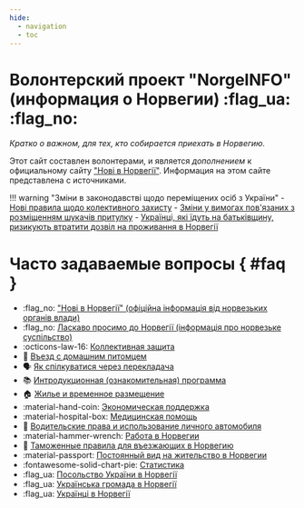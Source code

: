 ```yaml
---
hide:
  - navigation
  - toc
---
```


# **Волонтерский проект "NorgeINFO" (информация о Норвегии)** :flag_ua: :flag_no: 
*Кратко о важном, для тех, кто собирается приехать в Норвегию.*

Этот сайт составлен волонтерами, и является *дополнением* к официальному сайту ["Нові в Норвегії"](https://www.nyinorge.no/uk/). Информация на этом сайте представлена с источниками.

!!! warning "Зміни в законодавстві щодо переміщених осіб з України"
    - [Нові правила щодо колективного захисту](https://www.udi.no/uk/information-ukraine-and-russia/situation-in-ukraine/)
    - [Зміни у вимогах пов'язаних з розміщенням шукачів притулку](https://www.regjeringen.no/en/aktuelt/changes-in-requirements-for-accommodation-offered-to-asylum-seekers/id3018090/?expand=factbox3018768)
    - [Українці, які їдуть на батьківщину, ризикують втратити дозвіл на проживання в Норвегії](https://www.regjeringen.no/en/aktuelt/ukrainians-who-travel-to-their-country-of-origin-risk-losing-their-residence-permit-in-norway/id3018250/?expand=factbox3018765)


# Часто задаваемые вопросы { #faq }

<div class="grid cards" markdown>

- :flag_no: ["Нові в Норвегії" (офіційна інформація від норвезьких органів влади)](https://www.nyinorge.no/uk/)
- :flag_no: [Ласкаво просимо до Норвегії (інформація про норвезьке суспільство)](https://www.imdi.no/globalassets/illustrasjoner/ukraina/information-about-norwegian-society-2022---ukrainsk0822.pdf)
- :octicons-law-16: [Коллективная защита](kollektiv-beskyttelse.md)
- :guide_dog: [Въезд с домашним питомцем](kjaeledyr.md)
- :speaking_head: [Як спілкуватися через перекладача](https://www.imdi.no/globalassets/illustrasjoner/ukraina/a-fore-en-samtale-via-tolk_ukrainsk.pdf)
- :books: [Интродукционная (ознакомительная) программа](introduksjonsprogram.md)
- :house: [Жилье и временное размещение](bolig.md)
- :material-hand-coin: [Экономическая поддержка](stotte.md)
- :material-hospital-box: [Медицинская помощь](helsehjelp.md)
- :red_car: [Водительские права и использование личного автомобиля](forerkort-og-bil.md)
- :material-hammer-wrench: [Работа в Норвегии](jobb.md)
- :customs: [Таможенные правила для въезжающих в Норвегию](toll.md)
- :material-passport: [Постоянный вид на жительство в Норвегии](permanent-oppholdstillatelse.md)
- :fontawesome-solid-chart-pie: [Статистика](statistikk.md)
- :flag_ua: [Посольство України в Норвегії](https://norway.mfa.gov.ua/)
- :flag_ua: [Українська громада в Норвегії](https://www.facebook.com/DenUkrainskeForeningiNorge/)
- :flag_ua: [Українці в Норвегії](https://www.ukrainere.no/about-us/)
</div>
